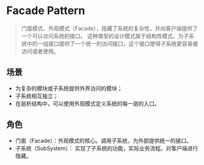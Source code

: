 # Facade Pattern
> 门面模式、外观模式（Facade），隐藏了系统的复杂性，并向客户端提供了一个可以访问系统的接口。
这种类型的设计模式属于结构性模式。为子系统中的一组接口提供了一个统一的访问接口，这个接口使得子系统更容易被访问或者使用。 

## 场景
* 为复杂的模块或子系统提供外界访问的模块；
* 子系统相互独立；
* 在层析结构中，可以使用外观模式定义系统的每一层的入口。

## 角色

* 门面（Facade）：外观模式的核心。调用子系统，为外部提供统一的接口。
* 子系统（SubSystem）： 实现了子系统的功能，实际业务流程。对客户端进行隐藏。